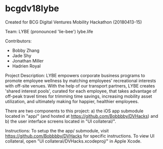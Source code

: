 # bcgdv18lybe
Created for BCG Digital Ventures Mobility Hackathon (20180413-15) 

Team: LYBE (pronounced 'lie-bee') lybe.life

Contributors:
* Bobby Zhang
* Jade Shy
* Jonathan Miller
* Hadrien Royal

Project Description:
LYBE empowers corporate business programs to promote employee wellness by matching employees' recreational interests with off-site venues. With the help of our transport partners, LYBE creates 'shared interest pools', curated for each employee, that takes advantage of off-peak travel times for trimming time savings, increasing mobility asset utilization, and ultimately making for happier, healthier employees.

There are two components to this project: a) the iOS app submodule located in "app/" (and hosted at https://github.com/Bobbbby/DVHacks) and b) the user interface screens located in "UI collateral/".

Instructions:
To setup the the app/ submodule, visit https://github.com/Bobbbby/DVHacks for specific instructions.
To view UI collateral, open "UI collateral/DVHacks.xcodeproj/" in Apple Xcode.
